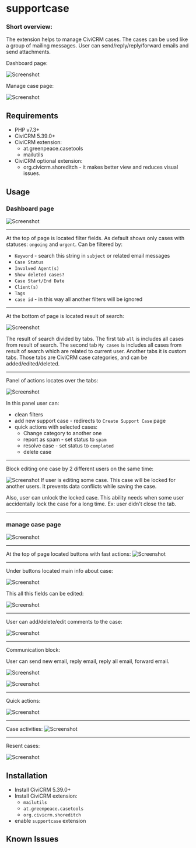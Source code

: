 # supportcase
### Short overview:
The extension helps to manage CiviCRM cases.
The cases can be used like a group of mailing messages.
User can send/reply/reply/forward emails and send attachments.

Dashboard page:

![Screenshot](/images/Dashboard/DashboardWithOpenFilters.png)

Manage case page:

![Screenshot](/images/ManageCase/ManageCase.png)

## Requirements

* PHP v7.3+
* CiviCRM  5.39.0+
* CiviCRM extension:
  * at.greenpeace.casetools
  * mailutils
* CiviCRM optional extension:
  * org.civicrm.shoreditch - it makes better view and reduces visual issues.

## Usage

### Dashboard page
![Screenshot](/images/Dashboard/Dashboard.png)

---

At the top of page is located filter fields.
As default shows only cases with statuses: `ongoing` and `urgent`.
Can be filtered by:
* `Keyword` - search this string in `subject` or related email messages
* `Case Status`
* `Involved Agent(s)`
* `Show deleted cases?`
* `Case Start/End Date`
* `Client(s)`
* `Tags`
* `case id` - in this way all another filters will be ignored

---

At the bottom of page is located result of search:

![Screenshot](/images/Dashboard/SearchResult.png)

The result of search divided by tabs.
The first tab `all` is includes all cases from result of search.
The second tab `My cases` is includes all cases from result of search which are related to current user. 
Another tabs it is custom tabs. Those tabs are CiviCRM case categories, and can be added/edited/deleted.

---

Panel of actions locates over the tabs:

![Screenshot](/images/Dashboard/DashboardActionsPanel.png)

In this panel user can:
* clean filters
* add new support case - redirects to `Create Support Case` page
* quick actions with selected cases:
  * Change category to another one
  * report as spam - set status to `spam`
  * resolve case - set status to `complated`
  * delete case

---

Block editing one case by 2 different users on the same time:

![Screenshot](/images/Dashboard/LockCase.png)
If user is editing some case. This case will be locked for another users.
It prevents data conflicts while saving the case.

Also, user can unlock the locked case. 
This ability needs when some user accidentally lock the case for a long time. 
Ex: user didn't close the tab. 

---

### manage case page
![Screenshot](/images/ManageCase/WithClosedColapses.png)

---

At the top of page located buttons with fast actions:
![Screenshot](/images/ManageCase/TopButtons.png)

---

Under buttons located main info about case:

![Screenshot](/images/ManageCase/CaseMainFields.png)

This all this fields can be edited:

![Screenshot](/images/ManageCase/EditCaseMainFields.png)

---

User can add/delete/edit comments to the case:

![Screenshot](/images/ManageCase/Comments.png)

---

Communication block:

User can send new email, reply email, reply all email, forward email.

![Screenshot](/images/ManageCase/SendNewMessage.png)

![Screenshot](/images/ManageCase/MessageAfterSending.png)

---

Quick actions:

![Screenshot](/images/ManageCase/QuickActions.png)

---

Case activities:
![Screenshot](/images/ManageCase/CaseActivities.png)

---

Resent cases:

![Screenshot](/images/ManageCase/ResentCases.png)

## Installation

* Install CiviCRM 5.39.0+
* Install CiviCRM extension:
  * `mailutils`
  * `at.greenpeace.casetools`
  * `org.civicrm.shoreditch`
* enable `supportcase` extension

## Known Issues
